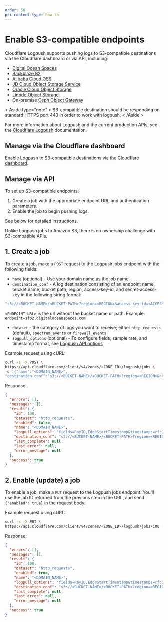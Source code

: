```yaml
---
order: 56
pcx-content-type: how-to
---
```


# Enable S3-compatible endpoints

Cloudflare Logpush supports pushing logs to S3-compatible destinations via the Cloudflare dashboard or via API, including:

* [Digital Ocean Spaces](https://www.digitalocean.com/docs/spaces/)
* [Backblaze B2](https://www.backblaze.com/b2/docs/s3_compatible_api.html)
* [Alibaba Cloud OSS](https://www.alibabacloud.com/help/doc-detail/64919.htm#title-37m-7gl-xy2)
* [JD Cloud Object Storage Service](https://docs.jdcloud.com/en/object-storage-service/introduction-2)
* [Oracle Cloud Object Storage](https://docs.cloud.oracle.com/en-us/iaas/Content/Object/Tasks/s3compatibleapi.htm)
* [Linode Object Storage](https://www.linode.com/products/object-storage/)
* On-premise [Ceph Object Gateway](https://docs.ceph.com/en/latest/radosgw/s3/)

< Aside type="note" >
S3-compatible destination should be responding on standard HTTPS port 443 in order to work with logpush.
< /Aside >

For more information about Logpush and the current production APIs, see the [Cloudflare Logpush](/get-started/) documentation.

## Manage via the Cloudflare dashboard

Enable Logpush to S3-compatible destinations via the [Cloudflare dashboard](/get-started/logpush-dashboard/).

## Manage via API

To set up S3-compatible endpoints:
1. Create a job with the appropriate endpoint URL and authentication parameters.
2. Enable the job to begin pushing logs.

See below for detailed instructions.

<Aside type="note" header="Note">

Unlike Logpush jobs to Amazon S3, there is no ownership challenge with S3-compatible APIs.

</Aside>

## 1. Create a job

To create a job, make a `POST` request to the Logpush jobs endpoint with the following fields:
* `name` (optional) - Use your domain name as the job name.
* `destination_conf` - A log destination consisting of an endpoint name, bucket name, bucket path, region, access-key-id, and secret-access-key in the following string format:

```bash
"s3://<BUCKET-NAME>/<BUCKET-PATH>?region=<REGION>&access-key-id=<ACCESS-KEY-ID>&secret-access-key=<SECRET-ACCESS-KEY>&endpoint=<ENDPOINT-URL>"
```
<Aside type="note" header="Note">

`<ENDPOINT-URL>` is the url without the bucket name or path. Example: `endpoint=sfo2.digitaloceanspaces.com`
</Aside>

* `dataset` - the category of logs you want to receive; either `http_requests` (default), `spectrum_events` or `firewall_events`
* `logpull_options` (optional) - To configure fields, sample rate, and timestamp format, see [Logpush API options](/get-started/logpush-configuration-api/understanding-logpush-api#options)

Example request using cURL:

```bash
curl -s -X POST \
https://api.cloudflare.com/client/v4/zones/<ZONE_ID>/logpush/jobs \
-d '{"name":"<DOMAIN_NAME>",
"destination_conf":"s3://<BUCKET-NAME>/<BUCKET-PATH>?region=<REGION>&access-key-id=<ACCESS-KEY-ID>&secret-access-key=<SECRET-ACCESS-KEY>&endpoint=<ENDPOINT-URL>", "logpull_options":"fields=RayID,EdgeStartTimestamp&timestamps=rfc3339", "dataset":"http_requests"}' | jq .
```

Response:

```json
{
  "errors": [],
  "messages": [],
  "result": {
    "id": 100,
    "dataset": "http_requests",
    "enabled": false,
    "name": "<DOMAIN_NAME>",
    "logpull_options": "fields=RayID,EdgeStartTimestamp&timestamps=rfc3339",
    "destination_conf": "s3://<BUCKET-NAME>/<BUCKET-PATH>?region=<REGION>&access-key-id=<ACCESS-KEY-ID>&secret-access-key=<SECRET-ACCESS-KEY>&endpoint=<ENDPOINT-URL>",
    "last_complete": null,
    "last_error": null,
    "error_message": null
  },
  "success": true
}
```

## 2. Enable (update) a job

To enable a  job, make a `PUT` request to the Logpush jobs endpoint. You’ll use the job ID returned from the previous step in the URL, and send `{"enabled": true}` in the request body.

Example request using cURL:

```bash
curl -s -X PUT \
https://api.cloudflare.com/client/v4/zones/<ZONE_ID>/logpush/jobs/100 -d'{"enabled":true}' | jq .
```

Response:

```json
{
  "errors": [],
  "messages": [],
  "result": {
    "id": 100,
    "dataset": "http_requests",
    "enabled": true,
    "name": "<DOMAIN_NAME>",
    "logpull_options": "fields=RayID,EdgeStartTimestamp&timestamps=rfc3339",
    "destination_conf": "s3://<BUCKET-NAME>/<BUCKET-PATH>?region=<REGION>&access-key-id=<ACCESS-KEY-ID>&secret-access-key=<SECRET-ACCESS-KEY>&endpoint=<ENDPOINT-URL>",
    "last_complete": null,
    "last_error": null,
    "error_message": null
  },
  "success": true
}
```
